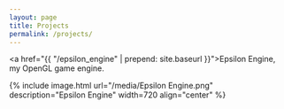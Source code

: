 ```yaml
---
layout: page
title: Projects
permalink: /projects/
---
```



<eps><a href="{{ "/epsilon_engine" | prepend: site.baseurl }}">Epsilon Engine, my OpenGL game engine.</a></eps>

{% include image.html url="/media/Epsilon Engine.png" description="Epsilon Engine" width=720 align="center" %}
